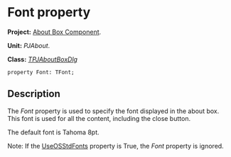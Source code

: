 <a href='Hidden comment: 
$Rev$
$Date$
'></a>

# Font property #

**Project:** [About Box Component](AboutBoxComponent.md).

**Unit:** _PJAbout_.

**Class:** _[TPJAboutBoxDlg](TPJAboutBoxDlg.md)_

```
property Font: TFont;
```

## Description ##

The _Font_ property is used to specify the font displayed in the about box. This font is used for all the content, including the close button.

The default font is Tahoma 8pt.

Note: If the [UseOSStdFonts](TPJAboutBoxDlgUseOSStdFonts.md) property is True, the _Font_ property is ignored.